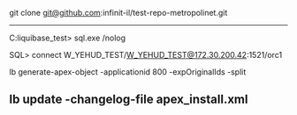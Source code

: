 git clone git@github.com:infinit-il/test-repo-metropolinet.git

----------------------------------------------------------
C:liquibase_test>  sql.exe /nolog

SQL> 
connect  W_YEHUD_TEST/W_YEHUD_TEST@172.30.200.42:1521/orc1

lb generate-apex-object -applicationid 800 -expOriginalIds -split


lb update -changelog-file apex_install.xml
----------------------------------------------------------
